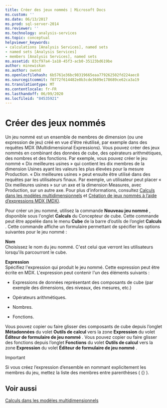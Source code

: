 ```yaml
---
title: Créer des jeux nommés | Microsoft Docs
ms.custom: ''
ms.date: 06/13/2017
ms.prod: sql-server-2014
ms.reviewer: ''
ms.technology: analysis-services
ms.topic: conceptual
helpviewer_keywords:
- calculations [Analysis Services], named sets
- named sets [Analysis Services]
- members [Analysis Services], named sets
ms.assetid: 03cf97a4-1a18-45f3-acb0-35123bd619be
author: minewiskan
ms.author: owend
ms.openlocfilehash: 6b5761e36bc98319665eaa779262502fd224aec8
ms.sourcegitcommit: f0772f614482e0b3cde3609e178689ce62ca3a19
ms.translationtype: MT
ms.contentlocale: fr-FR
ms.lasthandoff: 06/09/2020
ms.locfileid: "84535921"
---
```

# <a name="create-named-sets"></a>Créer des jeux nommés
  Un jeu nommé est un ensemble de membres de dimension (ou une expression de jeu) créé en vue d'être réutilisé, par exemple dans des requêtes MDX (Multidimensional Expressions). Vous pouvez créer des jeux nommés en combinant des données de cube, des opérateurs arithmétiques, des nombres et des fonctions. Par exemple, vous pouvez créer le jeu nommé « Dix meilleures usines » qui contient les dix membres de la dimension Usines ayant les valeurs les plus élevées pour la mesure Production. « Dix meilleures usines » peut ensuite être utilisé dans des requêtes par les utilisateurs finaux. Par exemple, un utilisateur peut placer « Dix meilleures usines » sur un axe et la dimension Measures, avec Production, sur un autre axe. Pour plus d’informations, consultez [Calculs dans les modèles multidimensionnels](calculations-in-multidimensional-models.md) et [Création de jeux nommés à l’aide d’expressions MDX &#40;MDX&#41;](mdx/mdx-named-sets-building-named-sets.md).  
  
 Pour créer un jeu nommé, utilisez la commande **Nouveau jeu nommé** , disponible sous l'onglet **Calculs** du Concepteur de cube. Cette commande peut être appelée dans le menu **Cube** de la barre d’outils de l’onglet **Calculs** . Cette commande affiche un formulaire permettant de spécifier les options suivantes pour le jeu nommé :  
  
 **Nom**  
 Choisissez le nom du jeu nommé. C'est celui que verront les utilisateurs lorsqu'ils parcourront le cube.  
  
 **Expression**  
 Spécifiez l'expression qui produit le jeu nommé. Cette expression peut être écrite en MDX. L'expression peut contenir l'un des éléments suivants :  
  
-   Expressions de données représentant des composants de cube (par exemple des dimensions, des niveaux, des mesures, etc.)  
  
-   Opérateurs arithmétiques.  
  
-   Nombres.  
  
-   Fonctions.  
  
 Vous pouvez copier ou faire glisser des composants de cube depuis l’onglet **Métadonnées** du volet **Outils de calcul** vers la zone **Expression** du volet **Éditeur de formulaire de jeu nommé** . Vous pouvez copier ou faire glisser des fonctions depuis l’onglet **Fonctions** du volet **Outils de calcul** vers la zone **Expression** du volet **Éditeur de formulaire de jeu nommé** .  
  
> [!IMPORTANT]  
>  Si vous créez l’expression d’ensemble en nommant explicitement les membres du jeu, mettez la liste des membres entre parenthèses ( {} ).  
  
## <a name="see-also"></a>Voir aussi  
 [Calculs dans les modèles multidimensionnels](calculations-in-multidimensional-models.md)  
  
  

